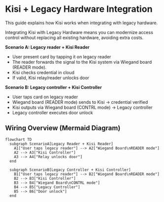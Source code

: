 # Kisi + Legacy Hardware Integration

This guide explains how Kisi works when integrating with legacy hardware.  


Integrating Kisi with Legacy Hardware means you can modernize access control without replacing all existing hardware, avoiding extra costs. 
 

**Scenario A: Legacy reader + Kisi Reader**

- User present card by tapping it on legacy reader
- The reader forwards the signal to the Kisi system via Wiegand board (READER mode).
- Kisi checks credential in cloud
- If valid, Kisi relay/reader unlocks door


**Scenario B: Legacy controller + Kisi Controller**

- User taps card on legacy reader
- Wiegand board (READER mode) sends to Kisi → credential verified
- Kisi outputs via Wiegand board (CONTRL mode) → Legacy controller
- Legacy controller executes door unlock

## Wiring Overview (Mermaid Diagram)

```mermaid
flowchart TD
  subgraph ScenarioA[Legacy Reader + Kisi Reader]
    A1["User taps legacy reader"] --> A2["Wiegand Board\nREADER mode"]
    A2 --> A3["Kisi Controller"]
    A3 --> A4["Relay unlocks door"]
  end

  subgraph ScenarioB[Legacy Controller + Kisi Controller]
    B1["User taps legacy reader"] --> B2["Wiegand Board\nREADER mode"]
    B2 --> B3["Kisi Controller"]
    B3 --> B4["Wiegand Board\nCONTRL mode"]
    B4 --> B5["Legacy Controller"]
    B5 --> B6["Door unlock"]
  end

